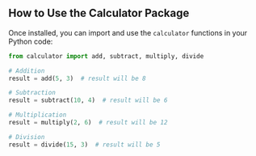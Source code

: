 ## How to Use the Calculator Package

Once installed, you can import and use the `calculator` functions in your Python code:

```python
from calculator import add, subtract, multiply, divide

# Addition
result = add(5, 3)  # result will be 8

# Subtraction
result = subtract(10, 4)  # result will be 6

# Multiplication
result = multiply(2, 6)  # result will be 12

# Division
result = divide(15, 3)  # result will be 5
```
